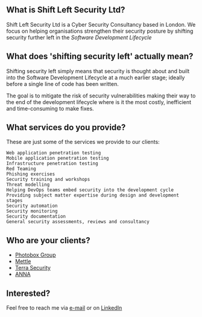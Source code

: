 ## What is Shift Left Security Ltd?

Shift Left Security Ltd is a Cyber Security Consultancy based in London. We focus on helping organisations strengthen their security posture by shifting security further left in the _Software Development Lifecycle_

## What does 'shifting security left' actually mean?

Shifting security left simply means that security is thought about and built into the Software Development Lifecycle at a much earlier stage; ideally before a single line of code has been written.

The goal is to mitigate the risk of security vulnerabilities making their way to the end of the development lifecycle where is it the most costly, inefficient and time-consuming to make fixes.

## What services do you provide?

These are just some of the services we provide to our clients:

```
Web application penetration testing
Mobile application penetration testing
Infrastructure penetration testing
Red Teaming
Phishing exercises
Security training and workshops
Threat modelling
Helping DevOps teams embed security into the development cycle
Providing subject matter expertise during design and development stages
Security automation
Security monitoring
Security documentation
General security assessments, reviews and consultancy
```

## Who are your clients?

* [Photobox Group](https://group.photobox.com/)
* [Mettle](https://mettle.co.uk/)
* [Terra Security](https://www.terrasecurity.com/)
* [ANNA](https://anna.money/)

## Interested?

Feel free to reach me via [e-mail](mailto:mikail@emtunc.org) or on [LinkedIn](https://uk.linkedin.com/in/emtunc)
